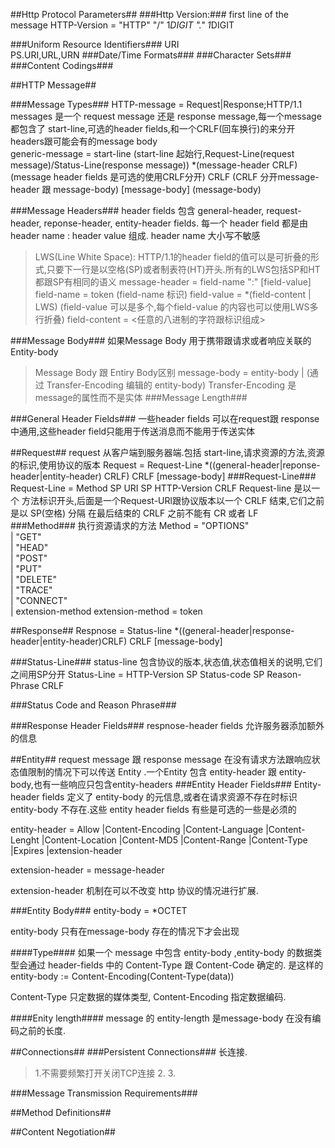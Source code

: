 ##Http Protocol Parameters##
###Http Version:###
first line of the message HTTP-Version = "HTTP" "/" 1*DIGIT "." 1*DIGIT  

###Uniform Resource Identifiers###
URI  
PS.URI,URL,URN
###Date/Time Formats###
###Character Sets###
###Content Codings###

##HTTP Message##

###Message Types###
HTTP-message = Request|Response;HTTP/1.1 messages
是一个 request message 还是 response message,每一个message都包含了 start-line,可选的header fields,和一个CRLF(回车换行)的来分开headers跟可能会有的message body  
generic-message = start-line					(start-line 起始行,Request-Line(request message)/Status-Line(response message))
					*(message-header CRLF)		(message header fields 是可选的使用CRLF分开)
					CRLF						(CRLF 分开message-header 跟 message-body)
					[message-body]				(message-body)
					
###Message Headers###
header fields 包含 general-header, request-header, reponse-header, entity-header fields.
每一个 header field 都是由 header name : header value 组成. header name 大小写不敏感
>LWS(Line White Space): HTTP/1.1的header field的值可以是可折叠的形式,只要下一行是以空格(SP)或者制表符(HT)开头.所有的LWS包括SP和HT都跟SP有相同的语义
message-header = field-name ":" [field-value]	
field-name = token								(field-name 标识)
field-value = *(field-content | LWS)			(field-value 可以是多个,每个field-value 的内容也可以使用LWS多行折叠)
field-content = <任意的八进制的字符跟标识组成>

###Message Body###
如果Message Body 用于携带跟请求或者响应关联的Entity-body
>Message Body 跟 Entiry Body区别
message-body = entity-body | <entity-body encoded as per Transfer-Encoding> (通过 Transfer-Encoding 编辑的 entity-body)
Transfer-Encoding 是message的属性而不是实体
###Message Length###

###General Header Fields###
一些header fields 可以在request跟 response 中通用,这些header field只能用于传送消息而不能用于传送实体

##Request##
request 从客户端到服务器端.包括 start-line,请求资源的方法,资源的标识,使用协议的版本
Request = Request-Line
			*((general-header|reponse-header|entity-header) CRLF)
			CRLF
			[message-body]
###Request-Line###
Request-Line = Method SP URI SP HTTP-Version CRLF 
Request-line 是以一个 方法标识开头,后面是一个Request-URl跟协议版本以一个 CRLF 结束,它们之前是以 SP(空格) 分隔
在最后结束的 CRLF 之前不能有 CR 或者 LF
###Method###
执行资源请求的方法
 Method = "OPTIONS"                
		  | "GET"                  
		  | "HEAD"                 
		  | "POST"                 
		  | "PUT"                  
		  | "DELETE"               
		  | "TRACE"                
		  | "CONNECT"             
		  | extension-method
       extension-method = token

##Response##
Respnose = Status-line
	*((general-header|response-header|entity-header)CRLF)
	CRLF
	[message-body]

###Status-Line###
status-line 包含协议的版本,状态值,状态值相关的说明,它们之间用SP分开
Status-Line = HTTP-Version SP Status-code SP Reason-Phrase CRLF

###Status Code and Reason Phrase###

###Response Header Fields###
respnose-header fields 允许服务器添加额外的信息

##Entity##
request message 跟 response message 在没有请求方法跟响应状态值限制的情况下可以传送 Entity .一个Entity 包含 entity-header 跟 entity-body,也有一些响应只包含entity-headers
###Entity Header Fields###
Entity-header fields 定义了 entity-body 的元信息,或者在请求资源不存在时标识 entity-body 不存在.这些 entity header fields 有些是可选的一些是必须的

entity-header = Allow
	|Content-Encoding
	|Content-Language
	|Content-Lenght
	|Content-Location
	|Content-MD5
	|Content-Range
	|Content-Type
	|Expires
	|extension-header

extension-header = message-header

extension-header 机制在可以不改变 http 协议的情况进行扩展.

###Entity Body###
entity-body = *OCTET

entity-body 只有在message-body 存在的情况下才会出现

####Type####
如果一个 message 中包含 entity-body ,entity-body 的数据类型会通过 header-fields 中的 Content-Type 跟 Content-Code 确定的.
是这样的 
entity-body := Content-Encoding(Content-Type(data))

Content-Type 只定数据的媒体类型, Content-Encoding 指定数据编码.

####Enity length####
message 的 entity-length 是message-body 在没有编码之前的长度.

##Connections##
###Persistent Connections###
长连接.
>1.不需要频繁打开关闭TCP连接
>2.
>3.

###Message Transmission Requirements###



##Method Definitions##


##Content Negotiation##












